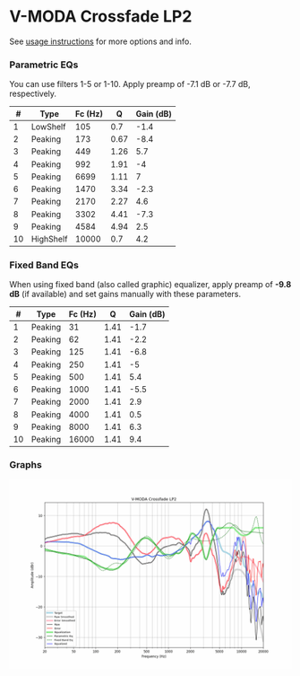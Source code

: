 # V-MODA Crossfade LP2
See [usage instructions](https://github.com/jaakkopasanen/AutoEq#usage) for more options and info.

### Parametric EQs
You can use filters 1-5 or 1-10. Apply preamp of -7.1 dB or -7.7 dB, respectively.

|   # | Type      |   Fc (Hz) |    Q |   Gain (dB) |
|-----|-----------|-----------|------|-------------|
|   1 | LowShelf  |       105 | 0.7  |        -1.4 |
|   2 | Peaking   |       173 | 0.67 |        -8.4 |
|   3 | Peaking   |       449 | 1.26 |         5.7 |
|   4 | Peaking   |       992 | 1.91 |        -4   |
|   5 | Peaking   |      6699 | 1.11 |         7   |
|   6 | Peaking   |      1470 | 3.34 |        -2.3 |
|   7 | Peaking   |      2170 | 2.27 |         4.6 |
|   8 | Peaking   |      3302 | 4.41 |        -7.3 |
|   9 | Peaking   |      4584 | 4.94 |         2.5 |
|  10 | HighShelf |     10000 | 0.7  |         4.2 |

### Fixed Band EQs
When using fixed band (also called graphic) equalizer, apply preamp of **-9.8 dB** (if available) and set gains manually with these parameters.

|   # | Type    |   Fc (Hz) |    Q |   Gain (dB) |
|-----|---------|-----------|------|-------------|
|   1 | Peaking |        31 | 1.41 |        -1.7 |
|   2 | Peaking |        62 | 1.41 |        -2.2 |
|   3 | Peaking |       125 | 1.41 |        -6.8 |
|   4 | Peaking |       250 | 1.41 |        -5   |
|   5 | Peaking |       500 | 1.41 |         5.4 |
|   6 | Peaking |      1000 | 1.41 |        -5.5 |
|   7 | Peaking |      2000 | 1.41 |         2.9 |
|   8 | Peaking |      4000 | 1.41 |         0.5 |
|   9 | Peaking |      8000 | 1.41 |         6.3 |
|  10 | Peaking |     16000 | 1.41 |         9.4 |

### Graphs
![](./V-MODA%20Crossfade%20LP2.png)
